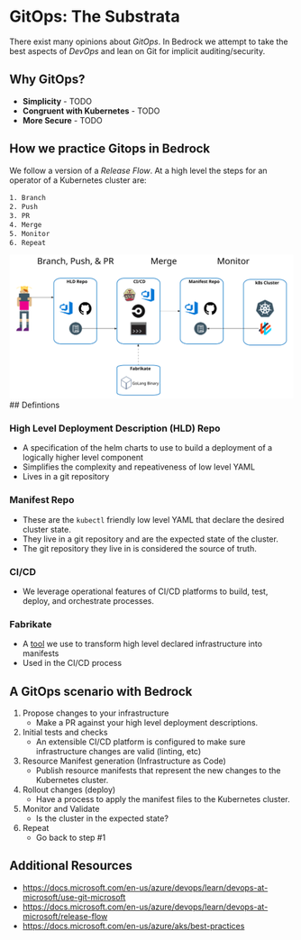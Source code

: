 # GitOps: The Substrata 

There exist many opinions about _GitOps_. In Bedrock we attempt to take the best aspects of _DevOps_ and lean on Git for implicit auditing/security. 

## Why GitOps?

+ **Simplicity** - TODO
+ **Congruent with Kubernetes** - TODO
+ **More Secure** - TODO

## How we practice Gitops in Bedrock
We follow a version of a _Release Flow_. At a high level the steps for an operator of a Kubernetes cluster are:

    1. Branch
    2. Push
    3. PR
    4. Merge
    5. Monitor
    6. Repeat
<img src="images/GitOpsFlow.svg?sanitize=true">
## Defintions

### High Level Deployment Description (HLD) Repo
+ A specification of the helm charts to use to build a deployment of a logically higher level component
+ Simplifies the complexity and repeativeness of low level YAML
+ Lives in a git repository

### Manifest Repo
+ These are the `kubectl` friendly low level YAML that declare the desired cluster state. 
+ They live in a git repository and are the expected state of the cluster. 
+ The git repository they live in is considered the source of truth. 

### CI/CD
+ We leverage operational features of CI/CD platforms to build, test, deploy, and orchestrate processes. 

### Fabrikate
+ A [tool]() we use to transform high level declared infrastructure into manifests 
+ Used in the CI/CD process

## A GitOps scenario with Bedrock

1. Propose changes to your infrastructure
	+ Make a PR against your high level deployment descriptions.
2. Initial tests and checks 
	+ An extensible CI/CD platform is configured to make sure infrastructure changes are valid (linting, etc)
3. Resource Manifest generation (Infrastructure as Code)
	+ Publish resource manifests that represent the new changes to the Kubernetes cluster.
4. Rollout changes (deploy)
	+ Have a process to apply the manifest files to the Kubernetes cluster.
5. Monitor and Validate
	+ Is the cluster in the expected state?
6. Repeat
    + Go back to step #1

## Additional Resources
+ https://docs.microsoft.com/en-us/azure/devops/learn/devops-at-microsoft/use-git-microsoft
+ https://docs.microsoft.com/en-us/azure/devops/learn/devops-at-microsoft/release-flow
+ https://docs.microsoft.com/en-us/azure/aks/best-practices
